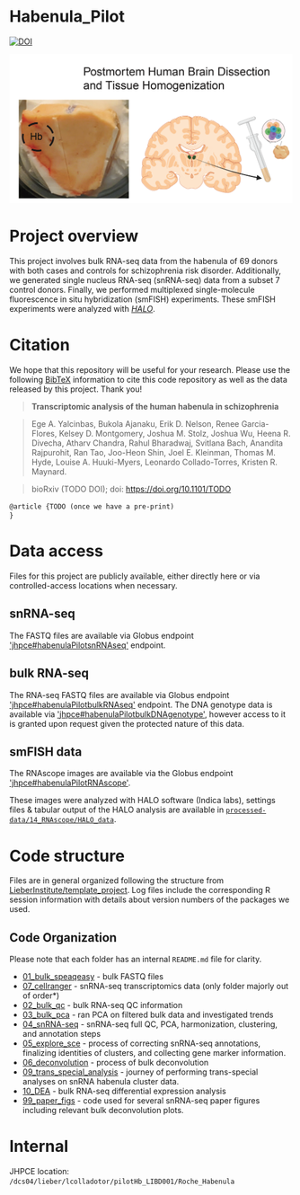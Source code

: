 # Habenula_Pilot

[![DOI](https://zenodo.org/badge/292671956.svg)](https://zenodo.org/doi/10.5281/zenodo.10525874)

![Habenula (Hb) postmortem human brain dissection.](Fig1A_inset1.png)

# Project overview

This project involves bulk RNA-seq data from the habenula of 69 donors with both cases and controls for schizophrenia risk disorder. Additionally, we generated single nucleus RNA-seq (snRNA-seq) data from a subset 7 control donors. Finally, we performed multiplexed single-molecule fluorescence in situ hybridization (smFISH) experiments. These smFISH experiments were analyzed with [_HALO_](https://indicalab.com/halo/).

# Citation

We hope that this repository will be useful for your research. Please use the following [BibTeX](https://en.wikipedia.org/wiki/BibTeX) information to cite this code repository as well as the data released by this project. Thank you!

> **Transcriptomic analysis of the human habenula in schizophrenia**

> Ege A. Yalcinbas, Bukola Ajanaku, Erik D. Nelson, Renee Garcia-Flores, Kelsey D. Montgomery, Joshua M. Stolz, Joshua Wu, Heena R. Divecha, Atharv Chandra, Rahul Bharadwaj, Svitlana Bach, Anandita Rajpurohit, Ran Tao, Joo-Heon Shin, Joel E. Kleinman, Thomas M. Hyde, Louise A. Huuki-Myers, Leonardo Collado-Torres, Kristen R. Maynard.

> bioRxiv (TODO DOI); doi: <https://doi.org/10.1101/TODO>

```
@article {TODO (once we have a pre-print)
}
```

# Data access

Files for this project are publicly available, either directly here or via controlled-access locations when necessary.

## snRNA-seq

The FASTQ files are available via Globus endpoint ['jhpce#habenulaPilotsnRNAseq'](https://research.libd.org/globus/jhpce_habenulaPilotsnRNAseq/index.html) endpoint.

## bulk RNA-seq

The RNA-seq FASTQ files are available via Globus endpoint ['jhpce#habenulaPilotbulkRNAseq'](https://research.libd.org/globus/jhpce_habenulaPilotbulkRNAseq/index.html) endpoint. The DNA genotype data is available via ['jhpce#habenulaPilotbulkDNAgenotype'](https://research.libd.org/globus/jhpce_habenulaPilotbulkDNAgenotype/index.html), however access to it is granted upon request given the protected nature of this data.

## smFISH data

The RNAscope images are available via the Globus endpoint ['jhpce#habenulaPilotRNAscope'](https://research.libd.org/globus/jhpce_habenulaPilotRNAscope/index.html).

These images were analyzed with HALO software (Indica labs), settings files & tabular output of the HALO analysis are available in [`processed-data/14_RNAscope/HALO_data`](https://github.com/LieberInstitute/Habenula_Pilot/tree/master/processed-data/14_RNAscope/HALO_data).

# Code structure

Files are in general organized following the structure from [LieberInstitute/template_project](https://github.com/LieberInstitute/template_project). Log files include the corresponding R session information with details about version numbers of the packages we used.

## Code Organization

Please note that each folder has an internal `README.md` file for clarity.

* [01_bulk_speaqeasy](https://github.com/LieberInstitute/Habenula_Bulk/tree/master/code/01_bulk_speaqeasy) - bulk FASTQ files     
* [07_cellranger](https://github.com/LieberInstitute/Habenula_Bulk/tree/master/code/07_cellranger) - snRNA-seq transcriptomics data (only folder majorly out of order*)    
* [02_bulk_qc](https://github.com/LieberInstitute/Habenula_Bulk/tree/master/code/02_bulk_qc) - bulk RNA-seq QC information     
* [03_bulk_pca](https://github.com/LieberInstitute/Habenula_Bulk/tree/master/code/03_bulk_pca) - ran PCA on filtered bulk data and investigated trends    
* [04_snRNA-seq](https://github.com/LieberInstitute/Habenula_Bulk/tree/master/code/04_snRNA-seq) - snRNA-seq full QC, PCA, harmonization, clustering, and annotation steps  
* [05_explore_sce](https://github.com/LieberInstitute/Habenula_Bulk/tree/master/code/05_explore_sce) - process of correcting snRNA-seq annotations, finalizing identities of clusters, and collecting gene marker information.    
* [06_deconvolution](https://github.com/LieberInstitute/Habenula_Bulk/tree/master/code/06_deconvolution) - process of bulk deconvolution  
* [09_trans_special_analysis](https://github.com/LieberInstitute/Habenula_Bulk/tree/master/code/09_trans_special_analysis) - journey of performing trans-special analyses on snRNA habenula cluster data.   
* [10_DEA](https://github.com/LieberInstitute/Habenula_Bulk/tree/master/code/10_DEA) - bulk RNA-seq differential expression analysis  
* [99_paper_figs](https://github.com/LieberInstitute/Habenula_Bulk/tree/master/code/99_paper_figs) - code used for several snRNA-seq paper figures including relevant bulk deconvolution plots. 

# Internal

JHPCE location: `/dcs04/lieber/lcolladotor/pilotHb_LIBD001/Roche_Habenula`
